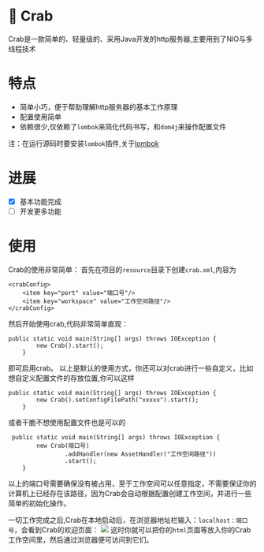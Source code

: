 # 🦀 Crab

Crab是一款简单的、轻量级的、采用Java开发的http服务器,主要用到了NIO与多线程技术

# 特点
+ 简单小巧，便于帮助理解http服务器的基本工作原理
+ 配置使用简单
+ 依赖很少,仅依赖了`lombok`来简化代码书写，和`dom4j`来操作配置文件

注：在运行源码时要安装`lombok`插件,关于[lombok](https://projectlombok.org/)

# 进展
* [x] 基本功能完成
* [ ] 开发更多功能
# 使用
Crab的使用非常简单：
首先在项目的`resource`目录下创建`crab.xml`,内容为
```
<crabConfig>
    <item key="port" value="端口号"/>
    <item key="workspace" value="工作空间路径"/>
</crabConfig>
```
然后开始使用crab,代码非常简单直观：
```
public static void main(String[] args) throws IOException {
        new Crab().start();
    }
```
即可启用crab。
以上是默认的使用方式，你还可以对crab进行一些自定义，比如想自定义配置文件的存放位置,你可以这样

````
public static void main(String[] args) throws IOException {
        new Crab().setConfigFilePath("xxxxx").start();
    }
````
或者干脆不想使用配置文件也是可以的
```
 public static void main(String[] args) throws IOException {
        new Crab(端口号)
                .addHandler(new AssetHandler("工作空间路径"))
                .start();
    }

```
以上的端口号需要确保没有被占用，至于工作空间可以任意指定，不需要保证你的计算机上已经存在该路径，因为Crab会自动根据配置创建工作空间，并进行一些简单的初始化操作。

一切工作完成之后,Crab在本地启动后，在浏览器地址栏输入：`localhost：端口号`，会看到Crab的欢迎页面：
![](http://oo3aq3ac8.bkt.clouddn.com/crab.png)
这时你就可以把你的`html`页面等放入你的Crab工作空间里，然后通过浏览器便可访问到它们。

